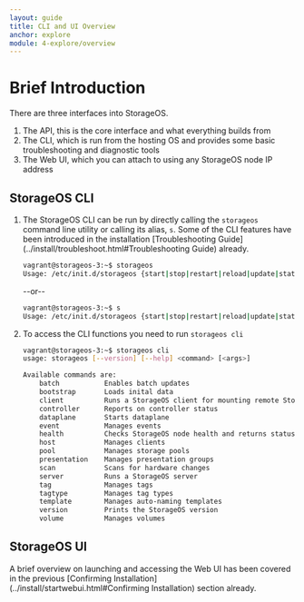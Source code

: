 ```yaml
---
layout: guide
title: CLI and UI Overview
anchor: explore
module: 4-explore/overview
---
```


# Brief Introduction

There are three interfaces into StorageOS.

1. The API, this is the core interface and what everything builds from
2. The CLI, which is run from the hosting OS and provides some basic troubleshooting and diagnostic tools
3. The Web UI, which you can attach to using any StorageOS node IP address

## StorageOS CLI

1.  The StorageOS CLI can be run by directly calling the `storageos` command line utility  or calling its alias, `s`.  Some of the CLI features have been introduced in the installation [Troubleshooting Guide](../install/troubleshoot.html#Troubleshooting Guide) already.

    ```bash
    vagrant@storageos-3:~$ storageos
    Usage: /etc/init.d/storageos {start|stop|restart|reload|update|status|logs|cli|bootstrap|test}
    ```
    --or--
    ```bash
    vagrant@storageos-3:~$ s
    Usage: /etc/init.d/storageos {start|stop|restart|reload|update|status|logs|cli|bootstrap|test}
    ```

2.  To access the CLI functions you need to run `storageos cli`

    ```bash
    vagrant@storageos-3:~$ storageos cli
    usage: storageos [--version] [--help] <command> [<args>]

    Available commands are:
        batch           Enables batch updates
        bootstrap       Loads inital data
        client          Runs a StorageOS client for mounting remote StorageOS volumes
        controller      Reports on controller status
        dataplane       Starts dataplane
        event           Manages events
        health          Checks StorageOS node health and returns status
        host            Manages clients
        pool            Manages storage pools
        presentation    Manages presentation groups
        scan            Scans for hardware changes
        server          Runs a StorageOS server
        tag             Manages tags
        tagtype         Manages tag types
        template        Manages auto-naming templates
        version         Prints the StorageOS version
        volume          Manages volumes
    ```

## StorageOS UI

A brief overview on launching and accessing the Web UI has been covered in the previous [Confirming Installation](../install/startwebui.html#Confirming Installation) section already.

